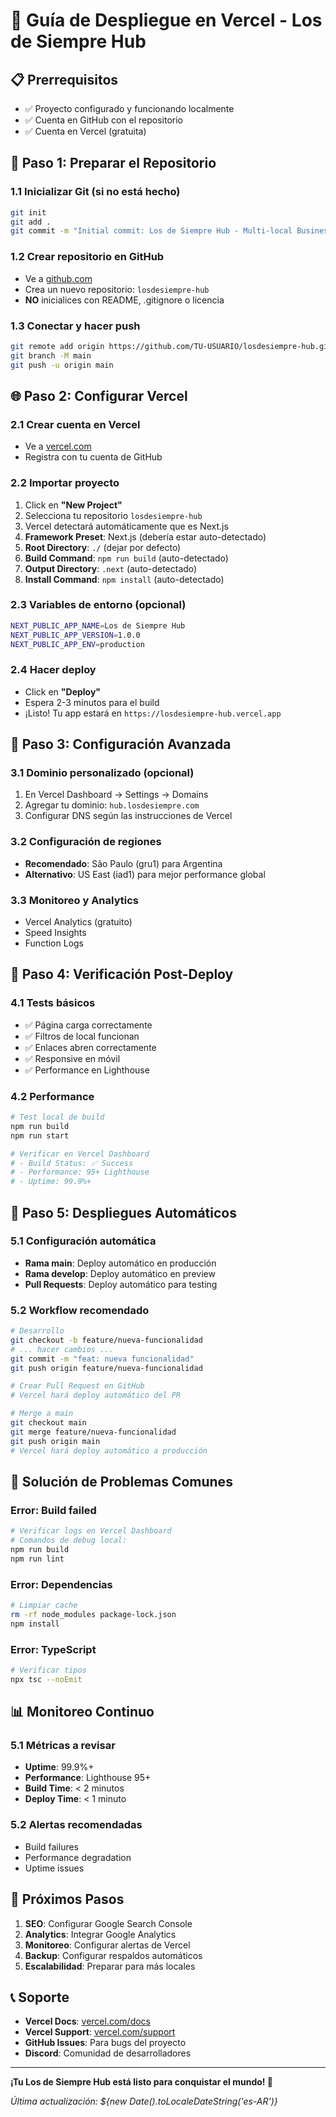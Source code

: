 # 🚀 Guía de Despliegue en Vercel - Los de Siempre Hub

## 📋 Prerrequisitos

- ✅ Proyecto configurado y funcionando localmente
- ✅ Cuenta en GitHub con el repositorio
- ✅ Cuenta en Vercel (gratuita)

## 🔄 Paso 1: Preparar el Repositorio

### 1.1 Inicializar Git (si no está hecho)
```bash
git init
git add .
git commit -m "Initial commit: Los de Siempre Hub - Multi-local Business Hub"
```

### 1.2 Crear repositorio en GitHub
- Ve a [github.com](https://github.com)
- Crea un nuevo repositorio: `losdesiempre-hub`
- **NO** inicialices con README, .gitignore o licencia

### 1.3 Conectar y hacer push
```bash
git remote add origin https://github.com/TU-USUARIO/losdesiempre-hub.git
git branch -M main
git push -u origin main
```

## 🌐 Paso 2: Configurar Vercel

### 2.1 Crear cuenta en Vercel
- Ve a [vercel.com](https://vercel.com)
- Registra con tu cuenta de GitHub

### 2.2 Importar proyecto
1. Click en **"New Project"**
2. Selecciona tu repositorio `losdesiempre-hub`
3. Vercel detectará automáticamente que es Next.js
4. **Framework Preset**: Next.js (debería estar auto-detectado)
5. **Root Directory**: `./` (dejar por defecto)
6. **Build Command**: `npm run build` (auto-detectado)
7. **Output Directory**: `.next` (auto-detectado)
8. **Install Command**: `npm install` (auto-detectado)

### 2.3 Variables de entorno (opcional)
```bash
NEXT_PUBLIC_APP_NAME=Los de Siempre Hub
NEXT_PUBLIC_APP_VERSION=1.0.0
NEXT_PUBLIC_APP_ENV=production
```

### 2.4 Hacer deploy
- Click en **"Deploy"**
- Espera 2-3 minutos para el build
- ¡Listo! Tu app estará en `https://losdesiempre-hub.vercel.app`

## 🔧 Paso 3: Configuración Avanzada

### 3.1 Dominio personalizado (opcional)
1. En Vercel Dashboard → Settings → Domains
2. Agregar tu dominio: `hub.losdesiempre.com`
3. Configurar DNS según las instrucciones de Vercel

### 3.2 Configuración de regiones
- **Recomendado**: São Paulo (gru1) para Argentina
- **Alternativo**: US East (iad1) para mejor performance global

### 3.3 Monitoreo y Analytics
- Vercel Analytics (gratuito)
- Speed Insights
- Function Logs

## 📱 Paso 4: Verificación Post-Deploy

### 4.1 Tests básicos
- ✅ Página carga correctamente
- ✅ Filtros de local funcionan
- ✅ Enlaces abren correctamente
- ✅ Responsive en móvil
- ✅ Performance en Lighthouse

### 4.2 Performance
```bash
# Test local de build
npm run build
npm run start

# Verificar en Vercel Dashboard
# - Build Status: ✅ Success
# - Performance: 95+ Lighthouse
# - Uptime: 99.9%+
```

## 🔄 Paso 5: Despliegues Automáticos

### 5.1 Configuración automática
- **Rama main**: Deploy automático en producción
- **Rama develop**: Deploy automático en preview
- **Pull Requests**: Deploy automático para testing

### 5.2 Workflow recomendado
```bash
# Desarrollo
git checkout -b feature/nueva-funcionalidad
# ... hacer cambios ...
git commit -m "feat: nueva funcionalidad"
git push origin feature/nueva-funcionalidad

# Crear Pull Request en GitHub
# Vercel hará deploy automático del PR

# Merge a main
git checkout main
git merge feature/nueva-funcionalidad
git push origin main
# Vercel hará deploy automático a producción
```

## 🚨 Solución de Problemas Comunes

### Error: Build failed
```bash
# Verificar logs en Vercel Dashboard
# Comandos de debug local:
npm run build
npm run lint
```

### Error: Dependencias
```bash
# Limpiar cache
rm -rf node_modules package-lock.json
npm install
```

### Error: TypeScript
```bash
# Verificar tipos
npx tsc --noEmit
```

## 📊 Monitoreo Continuo

### 5.1 Métricas a revisar
- **Uptime**: 99.9%+
- **Performance**: Lighthouse 95+
- **Build Time**: < 2 minutos
- **Deploy Time**: < 1 minuto

### 5.2 Alertas recomendadas
- Build failures
- Performance degradation
- Uptime issues

## 🎯 Próximos Pasos

1. **SEO**: Configurar Google Search Console
2. **Analytics**: Integrar Google Analytics
3. **Monitoreo**: Configurar alertas de Vercel
4. **Backup**: Configurar respaldos automáticos
5. **Escalabilidad**: Preparar para más locales

## 📞 Soporte

- **Vercel Docs**: [vercel.com/docs](https://vercel.com/docs)
- **Vercel Support**: [vercel.com/support](https://vercel.com/support)
- **GitHub Issues**: Para bugs del proyecto
- **Discord**: Comunidad de desarrolladores

---

**¡Tu Los de Siempre Hub está listo para conquistar el mundo! 🚀**

*Última actualización: ${new Date().toLocaleDateString('es-AR')}*
